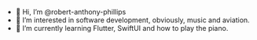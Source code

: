 - 👋 Hi, I’m @robert-anthony-phillips
- 👀 I’m interested in software development, obviously, music and aviation.
- 🌱 I’m currently learning Flutter, SwiftUI and how to play the piano.

<!---
robert-anthony-phillips/robert-anthony-phillips is a ✨ special ✨ repository because its `README.md` (this file) appears on your GitHub profile.
You can click the Preview link to take a look at your changes.
--->
